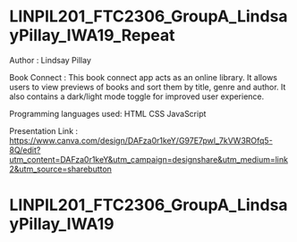 # LINPIL201_FTC2306_GroupA_LindsayPillay_IWA19_Repeat

Author : Lindsay Pillay

Book Connect :
This book connect app acts as an online library. It allows users to view previews of books and sort them by title, genre and author. It also contains a dark/light mode toggle for improved user experience.

Programming languages used: HTML CSS JavaScript

Presentation Link :
https://www.canva.com/design/DAFza0r1keY/G97E7pwl_7kVW3ROfq5-8Q/edit?utm_content=DAFza0r1keY&utm_campaign=designshare&utm_medium=link2&utm_source=sharebutton
# LINPIL201_FTC2306_GroupA_LindsayPillay_IWA19
